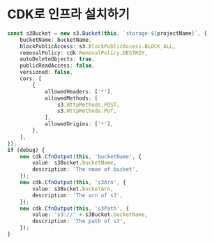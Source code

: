 # CDK로 인프라 설치하기

```typescript
const s3Bucket = new s3.Bucket(this, `storage-${projectName}`, {
    bucketName: bucketName,
    blockPublicAccess: s3.BlockPublicAccess.BLOCK_ALL,
    removalPolicy: cdk.RemovalPolicy.DESTROY,
    autoDeleteObjects: true,
    publicReadAccess: false,
    versioned: false,
    cors: [
        {
            allowedHeaders: ['*'],
            allowedMethods: [
                s3.HttpMethods.POST,
                s3.HttpMethods.PUT,
            ],
            allowedOrigins: ['*'],
        },
    ],
});
if (debug) {
    new cdk.CfnOutput(this, 'bucketName', {
        value: s3Bucket.bucketName,
        description: 'The nmae of bucket',
    });
    new cdk.CfnOutput(this, 's3Arn', {
        value: s3Bucket.bucketArn,
        description: 'The arn of s3',
    });
    new cdk.CfnOutput(this, 's3Path', {
        value: 's3://' + s3Bucket.bucketName,
        description: 'The path of s3',
    });
}
```


```typescript

```

```typescript

```

```typescript

```

```typescript

```

```typescript

```

```typescript

```

```typescript

```
